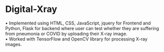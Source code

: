 # Digital-Xray

• Implemented using HTML, CSS, JavaScript, jquery for Frontend and Python, Flask for backend where user can
test whether they are suffering from pneumonia or COVID by uploading their X-ray image.
<br />
• Worked with TensorFlow and OpenCV library for processing X-ray images.
